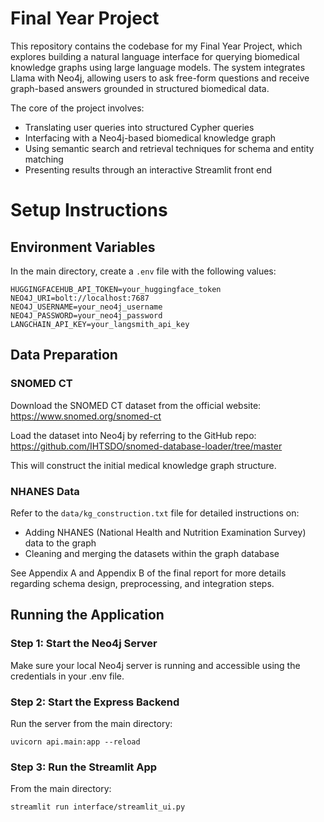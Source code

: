# Final Year Project 

This repository contains the codebase for my Final Year Project, which explores building a natural language interface for querying biomedical knowledge graphs using large language models. The system integrates Llama with Neo4j, allowing users to ask free-form questions and receive graph-based answers grounded in structured biomedical data.

The core of the project involves:
* Translating user queries into structured Cypher queries
* Interfacing with a Neo4j-based biomedical knowledge graph
* Using semantic search and retrieval techniques for schema and entity matching
* Presenting results through an interactive Streamlit front end


# Setup Instructions
## Environment Variables
In the main directory, create a `.env` file with the following values:
```
HUGGINGFACEHUB_API_TOKEN=your_huggingface_token
NEO4J_URI=bolt://localhost:7687
NEO4J_USERNAME=your_neo4j_username
NEO4J_PASSWORD=your_neo4j_password
LANGCHAIN_API_KEY=your_langsmith_api_key
```

## Data Preparation
### SNOMED CT
Download the SNOMED CT dataset from the official website: https://www.snomed.org/snomed-ct

Load the dataset into Neo4j by referring to the GitHub repo: https://github.com/IHTSDO/snomed-database-loader/tree/master

This will construct the initial medical knowledge graph structure.

### NHANES Data
Refer to the `data/kg_construction.txt` file for detailed instructions on:
* Adding NHANES (National Health and Nutrition Examination Survey) data to the graph
* Cleaning and merging the datasets within the graph database

See Appendix A and Appendix B of the final report for more details regarding schema design, preprocessing, and integration steps.

## Running the Application
### Step 1: Start the Neo4j Server
Make sure your local Neo4j server is running and accessible using the credentials in your .env file.

### Step 2: Start the Express Backend
Run the server from the main directory:
```
uvicorn api.main:app --reload
```

### Step 3: Run the Streamlit App
From the main directory: 
```
streamlit run interface/streamlit_ui.py
```

